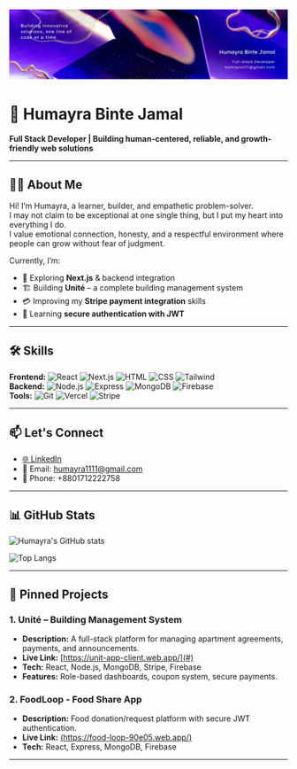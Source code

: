 # ![Banner](https://github.com/Humayra-Binte-Jamal-5475/Humayra-Binte-Jamal-5475/blob/main/banner.jpg)
# 🌸 Humayra Binte Jamal  
**Full Stack Developer | Building human-centered, reliable, and growth-friendly web solutions**

---

## 👩‍💻 About Me
Hi! I’m Humayra, a learner, builder, and empathetic problem-solver.  
I may not claim to be exceptional at one single thing, but I put my heart into everything I do.  
I value emotional connection, honesty, and a respectful environment where people can grow without fear of judgment.  

Currently, I’m:
- 🌱 Exploring **Next.js** & backend integration
- 🏗 Building **Unité** – a complete building management system
- 💳 Improving my **Stripe payment integration** skills
- 🔐 Learning **secure authentication with JWT**

---

## 🛠 Skills
**Frontend:** ![React](https://skillicons.dev/icons?i=react) ![Next.js](https://skillicons.dev/icons?i=nextjs) ![HTML](https://skillicons.dev/icons?i=html) ![CSS](https://skillicons.dev/icons?i=css) ![Tailwind](https://skillicons.dev/icons?i=tailwind)  
**Backend:** ![Node.js](https://skillicons.dev/icons?i=nodejs) ![Express](https://skillicons.dev/icons?i=express) ![MongoDB](https://skillicons.dev/icons?i=mongodb) ![Firebase](https://skillicons.dev/icons?i=firebase)  
**Tools:** ![Git](https://skillicons.dev/icons?i=git) ![Vercel](https://skillicons.dev/icons?i=vercel) ![Stripe](https://skillicons.dev/icons?i=stripe)  

---

## 📫 Let's Connect
- <a href="https://www.linkedin.com/in/humayra-binte-jamal-11a921295/" target="_blank">🌐 LinkedIn</a>
- 📧 Email: [humayra1111@gmail.com](mailto:humayra1111@gmail.com)
- 📱 Phone: +8801712222758

---

## 📊 GitHub Stats
![Humayra's GitHub stats](https://github-readme-stats.vercel.app/api?username=Humayra-Binte-Jamal-5475&show_icons=true&theme=tokyonight)  

![Top Langs](https://github-readme-stats.vercel.app/api/top-langs/?username=Humayra-Binte-Jamal-5475&layout=compact&theme=tokyonight)

---

## 📌 Pinned Projects
### 1. **Unité – Building Management System**
- **Description:** A full-stack platform for managing apartment agreements, payments, and announcements.
- **Live Link:** [https://unit-app-client.web.app/](#)
- **Tech:** React, Node.js, MongoDB, Stripe, Firebase
- **Features:** Role-based dashboards, coupon system, secure payments.

### 2. **FoodLoop - Food Share App**
- **Description:** Food donation/request platform with secure JWT authentication.
- **Live Link:** [(https://food-loop-90e05.web.app/)](#)
- **Tech:** React, Express, MongoDB, Firebase


---

